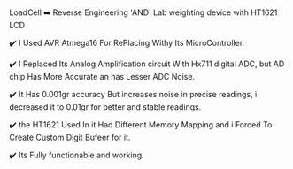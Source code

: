 LoadCell
➡️ Reverse Engineering 'AND' Lab weighting device with HT1621 LCD

✔️ I Used AVR Atmega16 For RePlacing Withy Its MicroController.

✔️ I Replaced Its Analog Amplification circuit With Hx711 digital ADC, but AD chip Has More Accurate an has Lesser ADC Noise.

✔️ It Has 0.001gr accuracy But increases noise in precise readings, i decreased it to 0.01gr for better and stable readings.

✔️ the HT1621 Used In it Had Different Memory Mapping and i Forced To Create Custom Digit Bufeer for it.

✔️ Its Fully functionable and working.
